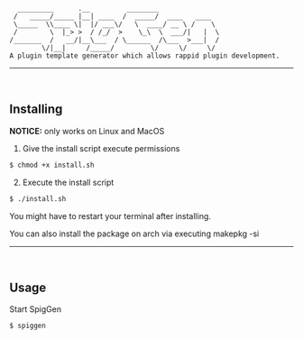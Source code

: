 ```
  _________      .__         ________               
 /   _____/_____ |__| ____  /  _____/  ____   ____  
 \_____  \\____ \|  |/ ___\/   \  ____/ __ \ /    \ 
 /        \  |_> >  / /_/  >    \_\  \  ___/|   |  \
/_______  /   __/|__\___  / \______  /\___  >___|  /
        \/|__|     /_____/         \/     \/     \/ 
A plugin template generator which allows rappid plugin development.
```

<hr>
<br>

## Installing

**NOTICE:** only works on Linux and MacOS <br>

1. Give the install script execute permissions
```sh
$ chmod +x install.sh
```

2. Execute the install script
```sh
$ ./install.sh
```

You might have to restart your terminal after installing.

You can also install the package on arch via executing makepkg -si

<hr>
<br>

## Usage

Start SpigGen
```sh
$ spiggen
```
